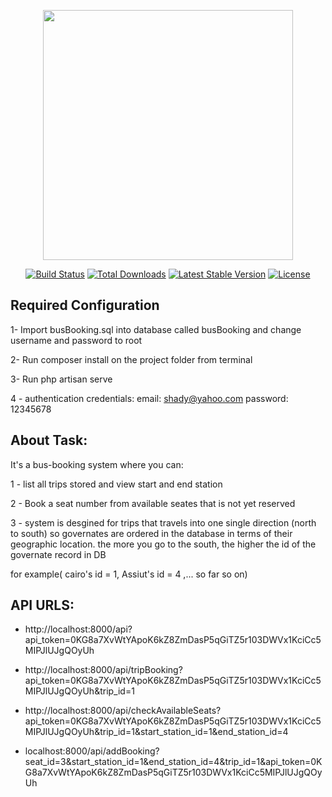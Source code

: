<p align="center"><a href="https://laravel.com" target="_blank"><img src="https://raw.githubusercontent.com/laravel/art/master/logo-lockup/5%20SVG/2%20CMYK/1%20Full%20Color/laravel-logolockup-cmyk-red.svg" width="400"></a></p>

<p align="center">
<a href="https://travis-ci.org/laravel/framework"><img src="https://travis-ci.org/laravel/framework.svg" alt="Build Status"></a>
<a href="https://packagist.org/packages/laravel/framework"><img src="https://img.shields.io/packagist/dt/laravel/framework" alt="Total Downloads"></a>
<a href="https://packagist.org/packages/laravel/framework"><img src="https://img.shields.io/packagist/v/laravel/framework" alt="Latest Stable Version"></a>
<a href="https://packagist.org/packages/laravel/framework"><img src="https://img.shields.io/packagist/l/laravel/framework" alt="License"></a>
</p>

## Required Configuration

1- Import busBooking.sql into database called busBooking and change username and password to root

2- Run composer install on the project folder from terminal

3- Run php artisan serve

4 - authentication credentials:
	email: shady@yahoo.com
	password: 12345678

## About Task:

It's a bus-booking system where you can: 

1 - list all trips stored and view start and end station

2 - Book a seat number from available seates that is not yet reserved

3 - system is desgined for trips that travels into one single direction (north to south) so governates are ordered in the database in terms of their geographic location. the more you go to the south, the higher the id of the governate record in DB

for example( cairo's id = 1, Assiut's id = 4 ,... so far so on)

## API URLS:

 - http://localhost:8000/api?api_token=0KG8a7XvWtYApoK6kZ8ZmDasP5qGiTZ5r103DWVx1KciCc5MIPJlUJgQOyUh

 - http://localhost:8000/api/tripBooking?api_token=0KG8a7XvWtYApoK6kZ8ZmDasP5qGiTZ5r103DWVx1KciCc5MIPJlUJgQOyUh&trip_id=1

 - http://localhost:8000/api/checkAvailableSeats?api_token=0KG8a7XvWtYApoK6kZ8ZmDasP5qGiTZ5r103DWVx1KciCc5MIPJlUJgQOyUh&trip_id=1&start_station_id=1&end_station_id=4

 - localhost:8000/api/addBooking?seat_id=3&start_station_id=1&end_station_id=4&trip_id=1&api_token=0KG8a7XvWtYApoK6kZ8ZmDasP5qGiTZ5r103DWVx1KciCc5MIPJlUJgQOyUh


